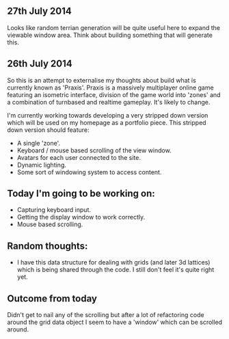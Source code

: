 27th July 2014
--------------
Looks like random terrian generation will be quite useful here to expand the
viewable window area. Think about building something that will generate this.

26th July 2014
--------------
So this is an attempt to externalise my thoughts about build what is currently
known as 'Praxis'. Praxis is a massively multiplayer online game
featuring an isometric interface, division of the game world into 'zones' and
a combination of turnbased and realtime gameplay. It's likely to change.

I'm currently working towards developing a very stripped down version which will
be used on my homepage as a portfolio piece. This stripped down version should
feature:

* A single 'zone'.
* Keyboard / mouse based scrolling of the view window.
* Avatars for each user connected to the site.
* Dynamic lighting.
* Some sort of windowing system to access content.

## Today I'm going to be working on:

* Capturing keyboard input.
* Getting the display window to work correctly.
* Mouse based scrolling.

## Random thoughts:

* I have this data structure for dealing with grids (and later 3d lattices)
which is being shared through the code. I still don't feel it's quite right yet.

## Outcome from today

Didn't get to nail any of the scrolling but after a lot of refactoring code
around the grid data object I seem to have a 'window' which can be scrolled
around.